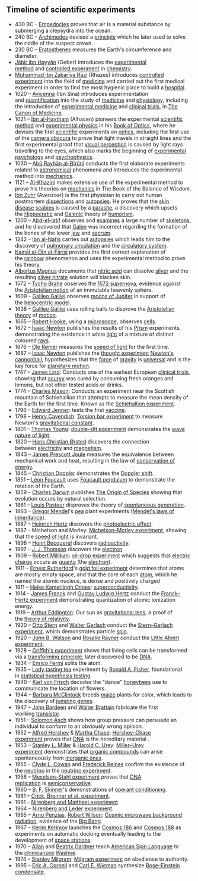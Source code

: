 

<h2 id="Timeline of scientific experiments">Timeline of scientific experiments </h2>

<div id="ember79" class="ember-view">
<div class="reader-article-content" dir="ltr">
<ul>
<li>430 BC -&nbsp;<a href="https://en.wikipedia.org/wiki/Empedocles" target="_blank" rel="nofollow noopener">Empedocles</a>&nbsp;proves that air is a material substance by submerging a clepsydra into the ocean.</li>
<li>240 BC -&nbsp;<a href="https://en.wikipedia.org/wiki/Archimedes" target="_blank" rel="nofollow noopener">Archimedes</a>&nbsp;devised a&nbsp;<a href="https://en.wikipedia.org/wiki/Archimedes%27_principle" target="_blank" rel="nofollow noopener">principle</a>&nbsp;which he later used to solve the riddle of the suspect crown.</li>
<li>230 BC &ndash;&nbsp;<a href="https://en.wikipedia.org/wiki/Eratosthenes" target="_blank" rel="nofollow noopener">Eratosthenes</a>&nbsp;measures the Earth's circumference and diameter.</li>
<li><a href="https://en.wikipedia.org/wiki/J%C4%81bir_ibn_Hayy%C4%81n" target="_blank" rel="nofollow noopener">Jābir ibn Hayyān</a>&nbsp;(Geber) introduces the&nbsp;<a href="https://en.wikipedia.org/wiki/Scientific_method" target="_blank" rel="nofollow noopener">experimental method</a>&nbsp;and&nbsp;<a href="https://en.wikipedia.org/wiki/Scientific_control" target="_blank" rel="nofollow noopener">controlled experiment</a>&nbsp;in&nbsp;<a href="https://en.wikipedia.org/wiki/Alchemy_(Islam)" target="_blank" rel="nofollow noopener">chemistry</a>.</li>
<li><a href="https://en.wikipedia.org/wiki/Muhammad_ibn_Zakar%C4%ABya_R%C4%81zi" target="_blank" rel="nofollow noopener">Muhammad ibn Zakarīya Rāzi</a>&nbsp;(Rhazes) introduces&nbsp;<a href="https://en.wikipedia.org/wiki/Scientific_control" target="_blank" rel="nofollow noopener">controlled experiment</a>&nbsp;into the field of&nbsp;<a href="https://en.wikipedia.org/wiki/Islamic_medicine" target="_blank" rel="nofollow noopener">medicine</a>&nbsp;and carried out the first medical experiment in order to find the most hygienic place to build a&nbsp;<a href="https://en.wikipedia.org/wiki/Bimaristan" target="_blank" rel="nofollow noopener">hospital</a>.</li>
<li>1020 &ndash;&nbsp;<a href="https://en.wikipedia.org/wiki/Avicenna" target="_blank" rel="nofollow noopener">Avicenna</a>&nbsp;(Ibn Sina) introduces experimentation and&nbsp;<a href="https://en.wikipedia.org/wiki/Quantification_(science)" target="_blank" rel="nofollow noopener">quantification</a>&nbsp;into the study of&nbsp;<a href="https://en.wikipedia.org/wiki/Islamic_medicine" target="_blank" rel="nofollow noopener">medicine</a>&nbsp;and&nbsp;<a href="https://en.wikipedia.org/wiki/Physiology" target="_blank" rel="nofollow noopener">physiology</a>, including the introduction of&nbsp;<a href="https://en.wikipedia.org/wiki/Biomedical_research" target="_blank" rel="nofollow noopener">experimental medicine</a>&nbsp;and&nbsp;<a href="https://en.wikipedia.org/wiki/Clinical_trials" target="_blank" rel="nofollow noopener">clinical trials</a>, in&nbsp;<a href="https://en.wikipedia.org/wiki/The_Canon_of_Medicine" target="_blank" rel="nofollow noopener">The Canon of Medicine</a>.</li>
<li>1021 &ndash;&nbsp;<a href="https://en.wikipedia.org/wiki/Ibn_al-Haytham" target="_blank" rel="nofollow noopener">Ibn al-Haytham</a>&nbsp;(Alhacen) pioneers the experimental&nbsp;<a href="https://en.wikipedia.org/wiki/Scientific_method" target="_blank" rel="nofollow noopener">scientific method</a>&nbsp;and&nbsp;<a href="https://en.wikipedia.org/wiki/Experimental_physics" target="_blank" rel="nofollow noopener">experimental physics</a>&nbsp;in his&nbsp;<a href="https://en.wikipedia.org/wiki/Book_of_Optics" target="_blank" rel="nofollow noopener">Book of Optics</a>, where he devises the first&nbsp;<a href="https://en.wikipedia.org/wiki/Islamic_science" target="_blank" rel="nofollow noopener">scientific</a>&nbsp;experiments on&nbsp;<a href="https://en.wikipedia.org/wiki/Optics" target="_blank" rel="nofollow noopener">optics</a>, including the first use of the&nbsp;<a href="https://en.wikipedia.org/wiki/Camera_obscura" target="_blank" rel="nofollow noopener">camera obscura</a>&nbsp;to prove that light travels in straight lines and the first experimental proof that&nbsp;<a href="https://en.wikipedia.org/wiki/Visual_perception" target="_blank" rel="nofollow noopener">visual perception</a>&nbsp;is caused by light rays travelling to the eyes, which also marks the beginning of&nbsp;<a href="https://en.wikipedia.org/wiki/Experimental_psychology" target="_blank" rel="nofollow noopener">experimental psychology</a>&nbsp;and&nbsp;<a href="https://en.wikipedia.org/wiki/Psychophysics" target="_blank" rel="nofollow noopener">psychophysics</a>.</li>
<li>1030 &ndash;&nbsp;<a href="https://en.wikipedia.org/wiki/Ab%C5%AB_Rayh%C4%81n_al-B%C4%ABr%C5%ABn%C4%AB" target="_blank" rel="nofollow noopener">Abū Rayhān al-Bīrūnī</a>&nbsp;conducts the first elaborate experiments related to&nbsp;<a href="https://en.wikipedia.org/wiki/Islamic_astronomy" target="_blank" rel="nofollow noopener">astronomical</a>&nbsp;phenomena and introduces the experimental method into&nbsp;<a href="https://en.wikipedia.org/wiki/Islamic_science#Mechanics" target="_blank" rel="nofollow noopener">mechanics</a>.</li>
<li>1121 &ndash;&nbsp;<a href="https://en.wikipedia.org/wiki/Al-Khazini" target="_blank" rel="nofollow noopener">Al-Khazini</a>&nbsp;makes extensive use of the experimental method to prove his theories on&nbsp;<a href="https://en.wikipedia.org/wiki/Islamic_science#Mechanics" target="_blank" rel="nofollow noopener">mechanics</a>&nbsp;in&nbsp;The Book of the Balance of Wisdom.</li>
<li><a href="https://en.wikipedia.org/wiki/Ibn_Zuhr" target="_blank" rel="nofollow noopener">Ibn Zuhr</a>&nbsp;(Avenzoar) is the first physician to carry out human postmortem&nbsp;<a href="https://en.wikipedia.org/wiki/Dissection" target="_blank" rel="nofollow noopener">dissections</a>&nbsp;and&nbsp;<a href="https://en.wikipedia.org/wiki/Autopsies" target="_blank" rel="nofollow noopener">autopsies</a>. He proves that the&nbsp;<a href="https://en.wikipedia.org/wiki/List_of_skin_diseases" target="_blank" rel="nofollow noopener">skin disease</a>&nbsp;<a href="https://en.wikipedia.org/wiki/Scabies" target="_blank" rel="nofollow noopener">scabies</a>&nbsp;is caused by a&nbsp;<a href="https://en.wikipedia.org/wiki/Parasite" target="_blank" rel="nofollow noopener">parasite</a>, a discovery which upsets the&nbsp;<a href="https://en.wikipedia.org/wiki/Hippocratic" target="_blank" rel="nofollow noopener">Hippocratic</a>&nbsp;and&nbsp;<a href="https://en.wikipedia.org/wiki/Galen" target="_blank" rel="nofollow noopener">Galenic</a>&nbsp;theory of&nbsp;<a href="https://en.wikipedia.org/wiki/Humorism" target="_blank" rel="nofollow noopener">humorism</a>.</li>
<li>1200 &ndash;&nbsp;<a href="https://en.wikipedia.org/wiki/Abd_al-Latif_al-Baghdadi_(medieval_writer)" target="_blank" rel="nofollow noopener">Abd-el-latif</a>&nbsp;observes and&nbsp;<a href="https://en.wikipedia.org/wiki/Examine" target="_blank" rel="nofollow noopener">examines</a>&nbsp;a large number of&nbsp;<a href="https://en.wikipedia.org/wiki/Skeleton" target="_blank" rel="nofollow noopener">skeletons</a>, and he discovered that&nbsp;<a href="https://en.wikipedia.org/wiki/Galen" target="_blank" rel="nofollow noopener">Galen</a>&nbsp;was incorrect regarding the formation of the bones of the lower&nbsp;<a href="https://en.wikipedia.org/wiki/Jaw" target="_blank" rel="nofollow noopener">jaw</a>&nbsp;and&nbsp;<a href="https://en.wikipedia.org/wiki/Sacrum" target="_blank" rel="nofollow noopener">sacrum</a>.</li>
<li>1242 &ndash;&nbsp;<a href="https://en.wikipedia.org/wiki/Ibn_al-Nafis" target="_blank" rel="nofollow noopener">Ibn al-Nafis</a>&nbsp;carries out&nbsp;<a href="https://en.wikipedia.org/wiki/Autopsies" target="_blank" rel="nofollow noopener">autopsies</a>&nbsp;which leads him to the discovery of&nbsp;<a href="https://en.wikipedia.org/wiki/Pulmonary_circulation" target="_blank" rel="nofollow noopener">pulmonary circulation</a>&nbsp;and the&nbsp;<a href="https://en.wikipedia.org/wiki/Circulatory_system" target="_blank" rel="nofollow noopener">circulatory system</a>.</li>
<li><a href="https://en.wikipedia.org/wiki/Kam%C4%81l_al-D%C4%ABn_al-F%C4%81ris%C4%AB" target="_blank" rel="nofollow noopener">Kamāl al-Dīn al-Fārisī</a>&nbsp;provides the first correct explanation of the&nbsp;<a href="https://en.wikipedia.org/wiki/Rainbow" target="_blank" rel="nofollow noopener">rainbow</a>&nbsp;phenomenon and uses the experimental method to prove his theory.</li>
<li><a href="https://en.wikipedia.org/wiki/Albertus_Magnus" target="_blank" rel="nofollow noopener">Albertus Magnus</a>&nbsp;documents that&nbsp;<a href="https://en.wikipedia.org/wiki/Nitric_acid" target="_blank" rel="nofollow noopener">nitric acid</a>&nbsp;can dissolve&nbsp;<a href="https://en.wikipedia.org/wiki/Silver" target="_blank" rel="nofollow noopener">silver</a>&nbsp;and the resulting&nbsp;<a href="https://en.wikipedia.org/wiki/Silver_nitrate" target="_blank" rel="nofollow noopener">silver nitrate</a>&nbsp;solution will blacken skin.</li>
<li>1572 &ndash;&nbsp;<a href="https://en.wikipedia.org/wiki/Tycho_Brahe" target="_blank" rel="nofollow noopener">Tycho Brahe</a>&nbsp;observes the&nbsp;<a href="https://en.wikipedia.org/wiki/1572_supernova" target="_blank" rel="nofollow noopener">1572 supernova</a>, evidence against the&nbsp;<a href="https://en.wikipedia.org/wiki/Aristotelian_physics" target="_blank" rel="nofollow noopener">Aristotelian notion</a>&nbsp;of an immutable heavenly sphere.</li>
<li>1609 &ndash;&nbsp;<a href="https://en.wikipedia.org/wiki/Galileo_Galilei" target="_blank" rel="nofollow noopener">Galileo Galilei</a>&nbsp;observes&nbsp;<a href="https://en.wikipedia.org/wiki/Galilean_moons" target="_blank" rel="nofollow noopener">moons of Jupiter</a>&nbsp;in support of the&nbsp;<a href="https://en.wikipedia.org/wiki/Heliocentric_model" target="_blank" rel="nofollow noopener">heliocentric model</a>.</li>
<li>1638 &ndash;&nbsp;<a href="https://en.wikipedia.org/wiki/Galileo_Galilei" target="_blank" rel="nofollow noopener">Galileo Galilei</a>&nbsp;uses rolling balls to disprove the&nbsp;<a href="https://en.wikipedia.org/wiki/Aristotelian_physics" target="_blank" rel="nofollow noopener">Aristotelian theory</a>&nbsp;of&nbsp;<a href="https://en.wikipedia.org/wiki/Motion_(physics)" target="_blank" rel="nofollow noopener">motion</a>.</li>
<li>1665 &ndash;&nbsp;<a href="https://en.wikipedia.org/wiki/Robert_Hooke" target="_blank" rel="nofollow noopener">Robert Hooke</a>, using a&nbsp;<a href="https://en.wikipedia.org/wiki/Microscope" target="_blank" rel="nofollow noopener">microscope</a>, observes&nbsp;<a href="https://en.wikipedia.org/wiki/Cell_(biology)" target="_blank" rel="nofollow noopener">cells</a>.</li>
<li>1672 &ndash;&nbsp;<a href="https://en.wikipedia.org/wiki/Isaac_Newton" target="_blank" rel="nofollow noopener">Isaac Newton</a>&nbsp;publishes the results of his&nbsp;<a href="https://en.wikipedia.org/wiki/Prism" target="_blank" rel="nofollow noopener">Prism</a>&nbsp;experiments, demonstrating the existence in white&nbsp;<a href="https://en.wikipedia.org/wiki/Light" target="_blank" rel="nofollow noopener">light</a>&nbsp;of a mixture of distinct coloured&nbsp;<a href="https://en.wikipedia.org/wiki/Ray_(optics)" target="_blank" rel="nofollow noopener">rays</a>.</li>
<li>1676 &ndash;&nbsp;<a href="https://en.wikipedia.org/wiki/Ole_R%C3%B8mer" target="_blank" rel="nofollow noopener">Ole R&oslash;mer</a>&nbsp;measures the&nbsp;<a href="https://en.wikipedia.org/wiki/Speed_of_light" target="_blank" rel="nofollow noopener">speed of light</a>&nbsp;for the first time.</li>
<li>1687 &ndash;&nbsp;<a href="https://en.wikipedia.org/wiki/Isaac_Newton" target="_blank" rel="nofollow noopener">Isaac Newton</a>&nbsp;publishes the&nbsp;<a href="https://en.wikipedia.org/wiki/Thought_experiment" target="_blank" rel="nofollow noopener">thought experiment</a>&nbsp;<a href="https://en.wikipedia.org/wiki/Newton%27s_cannonball" target="_blank" rel="nofollow noopener">Newton's cannonball</a>, hypothesizes that the&nbsp;<a href="https://en.wikipedia.org/wiki/Force" target="_blank" rel="nofollow noopener">force</a>&nbsp;of&nbsp;<a href="https://en.wikipedia.org/wiki/Gravity" target="_blank" rel="nofollow noopener">gravity</a>&nbsp;is&nbsp;<a href="https://en.wiktionary.org/wiki/universal" target="_blank" rel="nofollow noopener">universal</a>&nbsp;and is the key force for&nbsp;<a href="https://en.wikipedia.org/wiki/Planetary_motion" target="_blank" rel="nofollow noopener">planetary motion</a>.</li>
<li>1747 &ndash;&nbsp;<a href="https://en.wikipedia.org/wiki/James_Lind" target="_blank" rel="nofollow noopener">James Lind</a>: Conducts one of the earliest European&nbsp;<a href="https://en.wikipedia.org/wiki/Clinical_trial" target="_blank" rel="nofollow noopener">clinical trials</a>, showing that&nbsp;<a href="https://en.wikipedia.org/wiki/Scurvy" target="_blank" rel="nofollow noopener">scurvy</a>&nbsp;was cured by consuming fresh oranges and lemons, but not other tested acids or drinks.</li>
<li>1774 &ndash;&nbsp;<a href="https://en.wikipedia.org/wiki/Charles_Mason" target="_blank" rel="nofollow noopener">Charles Mason</a>: Conducts an experiment near the Scottish mountain of Schiehallion that attempts to measure the mean density of the Earth for the first time. Known as the&nbsp;<a href="https://en.wikipedia.org/wiki/Schiehallion_experiment" target="_blank" rel="nofollow noopener">Schiehallion experiment</a>.</li>
<li>1796 &ndash;&nbsp;<a href="https://en.wikipedia.org/wiki/Edward_Jenner" target="_blank" rel="nofollow noopener">Edward Jenner</a>: tests the first&nbsp;<a href="https://en.wikipedia.org/wiki/Vaccine" target="_blank" rel="nofollow noopener">vaccine</a>.</li>
<li>1798 &ndash;&nbsp;<a href="https://en.wikipedia.org/wiki/Henry_Cavendish" target="_blank" rel="nofollow noopener">Henry Cavendish</a>:&nbsp;<a href="https://en.wikipedia.org/wiki/Torsion_bar_experiment" target="_blank" rel="nofollow noopener">Torsion bar experiment</a>&nbsp;to measure Newton's&nbsp;<a href="https://en.wikipedia.org/wiki/Gravitational_constant" target="_blank" rel="nofollow noopener">gravitational constant</a>.</li>
<li>1801 &ndash;&nbsp;<a href="https://en.wikipedia.org/wiki/Thomas_Young_(scientist)" target="_blank" rel="nofollow noopener">Thomas Young</a>:&nbsp;<a href="https://en.wikipedia.org/wiki/Young%27s_interference_experiment" target="_blank" rel="nofollow noopener">double-slit experiment</a>&nbsp;demonstrates the&nbsp;<a href="https://en.wikipedia.org/wiki/Wave_theory_of_light#Wave_theory" target="_blank" rel="nofollow noopener">wave nature of light</a>.</li>
<li>1820 &ndash;&nbsp;<a href="https://en.wikipedia.org/wiki/Hans_Christian_%C3%98rsted" target="_blank" rel="nofollow noopener">Hans Christian &Oslash;rsted</a>&nbsp;discovers the connection between&nbsp;<a href="https://en.wikipedia.org/wiki/Electricity" target="_blank" rel="nofollow noopener">electricity</a>&nbsp;and&nbsp;<a href="https://en.wikipedia.org/wiki/Magnetism" target="_blank" rel="nofollow noopener">magnetism</a>.</li>
<li>1843 &ndash;&nbsp;<a href="https://en.wikipedia.org/wiki/James_Prescott_Joule" target="_blank" rel="nofollow noopener">James Prescott Joule</a>&nbsp;measures the equivalence between mechanical work and heat, resulting in the law of&nbsp;<a href="https://en.wikipedia.org/wiki/Conservation_of_energy" target="_blank" rel="nofollow noopener">conservation of energy</a>.</li>
<li>1845 &ndash;&nbsp;<a href="https://en.wikipedia.org/wiki/Christian_Doppler" target="_blank" rel="nofollow noopener">Christian Doppler</a>&nbsp;demonstrates the&nbsp;<a href="https://en.wikipedia.org/wiki/Doppler_shift" target="_blank" rel="nofollow noopener">Doppler shift</a>.</li>
<li>1851 &ndash;&nbsp;<a href="https://en.wikipedia.org/wiki/L%C3%A9on_Foucault" target="_blank" rel="nofollow noopener">L&eacute;on Foucault</a>&nbsp;uses&nbsp;<a href="https://en.wikipedia.org/wiki/Foucault_pendulum" target="_blank" rel="nofollow noopener">Foucault pendulum</a>&nbsp;to demonstrate the rotation of the Earth.</li>
<li>1859 &ndash;&nbsp;<a href="https://en.wikipedia.org/wiki/Charles_Darwin" target="_blank" rel="nofollow noopener">Charles Darwin</a>&nbsp;publishes&nbsp;<a href="https://en.wikipedia.org/wiki/The_Origin_of_Species" target="_blank" rel="nofollow noopener">The Origin of Species</a>&nbsp;showing that evolution occurs by natural selection.</li>
<li>1861 &ndash;&nbsp;<a href="https://en.wikipedia.org/wiki/Louis_Pasteur" target="_blank" rel="nofollow noopener">Louis Pasteur</a>&nbsp;disproves the theory of&nbsp;<a href="https://en.wikipedia.org/wiki/Spontaneous_generation" target="_blank" rel="nofollow noopener">spontaneous generation</a>.</li>
<li>1863 &ndash;&nbsp;<a href="https://en.wikipedia.org/wiki/Gregor_Mendel" target="_blank" rel="nofollow noopener">Gregor Mendel</a>'s&nbsp;<a href="https://en.wikipedia.org/wiki/Pea" target="_blank" rel="nofollow noopener">pea</a>&nbsp;plant experiments (<a href="https://en.wikipedia.org/wiki/Mendelian_inheritance" target="_blank" rel="nofollow noopener">Mendel's laws of inheritance</a>).</li>
<li>1887 &ndash;&nbsp;<a href="https://en.wikipedia.org/wiki/Heinrich_Hertz" target="_blank" rel="nofollow noopener">Heinrich Hertz</a>&nbsp;discovers the&nbsp;<a href="https://en.wikipedia.org/wiki/Photoelectric_effect" target="_blank" rel="nofollow noopener">photoelectric effect</a>.</li>
<li>1887 &ndash; Michelson and Morley:&nbsp;<a href="https://en.wikipedia.org/wiki/Michelson%E2%80%93Morley_experiment" target="_blank" rel="nofollow noopener">Michelson&ndash;Morley experiment</a>, showing that the&nbsp;<a href="https://en.wikipedia.org/wiki/Speed_of_light" target="_blank" rel="nofollow noopener">speed of light</a>&nbsp;is invariant.</li>
<li>1896 &ndash;&nbsp;<a href="https://en.wikipedia.org/wiki/Henri_Becquerel" target="_blank" rel="nofollow noopener">Henri Becquerel</a>&nbsp;discovers&nbsp;<a href="https://en.wikipedia.org/wiki/Radioactivity" target="_blank" rel="nofollow noopener">radioactivity</a>.</li>
<li>1897 &ndash;&nbsp;<a href="https://en.wikipedia.org/wiki/J._J._Thomson" target="_blank" rel="nofollow noopener">J. J. Thomson</a>&nbsp;discovers the&nbsp;<a href="https://en.wikipedia.org/wiki/Electron" target="_blank" rel="nofollow noopener">electron</a>.</li>
<li>1909 &ndash;&nbsp;<a href="https://en.wikipedia.org/wiki/Robert_Millikan" target="_blank" rel="nofollow noopener">Robert Millikan</a>:&nbsp;<a href="https://en.wikipedia.org/wiki/Oil-drop_experiment" target="_blank" rel="nofollow noopener">oil-drop experiment</a>&nbsp;which suggests that&nbsp;<a href="https://en.wikipedia.org/wiki/Electric_charge" target="_blank" rel="nofollow noopener">electric charge</a>&nbsp;occurs as&nbsp;<a href="https://en.wikipedia.org/wiki/Quantum" target="_blank" rel="nofollow noopener">quanta</a>&nbsp;(the&nbsp;<a href="https://en.wikipedia.org/wiki/Electron" target="_blank" rel="nofollow noopener">electron</a>).</li>
<li>1911 &ndash;&nbsp;<a href="https://en.wikipedia.org/wiki/Ernest_Rutherford" target="_blank" rel="nofollow noopener">Ernest Rutherford</a>'s&nbsp;<a href="https://en.wikipedia.org/wiki/Geiger%E2%80%93Marsden_experiment" target="_blank" rel="nofollow noopener">gold foil experiment</a>&nbsp;determines that atoms are mostly empty space, and that the core of each&nbsp;<a href="https://en.wikipedia.org/wiki/Atom" target="_blank" rel="nofollow noopener">atom</a>, which he named the atomic nucleus, is dense and positively charged</li>
<li>1911 &ndash;&nbsp;<a href="https://en.wikipedia.org/wiki/Heike_Kamerlingh_Onnes" target="_blank" rel="nofollow noopener">Heike Kamerlingh Onnes</a>:&nbsp;<a href="https://en.wikipedia.org/wiki/Superconductivity" target="_blank" rel="nofollow noopener">superconductivity</a>.</li>
<li>1914 -&nbsp;<a href="https://en.wikipedia.org/wiki/James_Franck" target="_blank" rel="nofollow noopener">James Franck</a>&nbsp;and&nbsp;<a href="https://en.wikipedia.org/wiki/Gustav_Ludwig_Hertz" target="_blank" rel="nofollow noopener">Gustav Ludwig Hertz</a>&nbsp;conduct the&nbsp;<a href="https://en.wikipedia.org/wiki/Franck%E2%80%93Hertz_experiment" target="_blank" rel="nofollow noopener">Franck&ndash;Hertz experiment</a>&nbsp;demonstrating quantization of atomic ionization energy.</li>
<li>1919 &ndash;&nbsp;<a href="https://en.wikipedia.org/wiki/Arthur_Eddington" target="_blank" rel="nofollow noopener">Arthur Eddington</a>: Our sun as&nbsp;<a href="https://en.wikipedia.org/wiki/Gravitational_lens" target="_blank" rel="nofollow noopener">gravitational lens</a>, a proof of the&nbsp;<a href="https://en.wikipedia.org/wiki/Theory_of_relativity" target="_blank" rel="nofollow noopener">theory of relativity</a>.</li>
<li>1920 &ndash;&nbsp;<a href="https://en.wikipedia.org/wiki/Otto_Stern" target="_blank" rel="nofollow noopener">Otto Stern</a>&nbsp;and&nbsp;<a href="https://en.wikipedia.org/wiki/Walter_Gerlach" target="_blank" rel="nofollow noopener">Walter Gerlach</a>&nbsp;conduct the&nbsp;<a href="https://en.wikipedia.org/wiki/Stern%E2%80%93Gerlach_experiment" target="_blank" rel="nofollow noopener">Stern&ndash;Gerlach experiment</a>, which demonstrates particle&nbsp;<a href="https://en.wikipedia.org/wiki/Spin_(physics)" target="_blank" rel="nofollow noopener">spin</a>.</li>
<li>1920 &ndash;&nbsp;<a href="https://en.wikipedia.org/wiki/John_B._Watson" target="_blank" rel="nofollow noopener">John B. Watson</a>&nbsp;and&nbsp;<a href="https://en.wikipedia.org/wiki/Rosalie_Rayner" target="_blank" rel="nofollow noopener">Rosalie Rayner</a>&nbsp;conduct the&nbsp;<a href="https://en.wikipedia.org/wiki/Little_Albert_experiment" target="_blank" rel="nofollow noopener">Little Albert experiment</a>.</li>
<li>1928 &ndash;&nbsp;<a href="https://en.wikipedia.org/wiki/Griffith%27s_experiment" target="_blank" rel="nofollow noopener">Griffith's experiment</a>&nbsp;shows that living cells can be transformed via a&nbsp;<a href="https://en.wikipedia.org/wiki/Transforming_principle" target="_blank" rel="nofollow noopener">transforming principle</a>, later discovered to be&nbsp;<a href="https://en.wikipedia.org/wiki/DNA" target="_blank" rel="nofollow noopener">DNA</a>.</li>
<li>1934 &ndash;&nbsp;<a href="https://en.wikipedia.org/wiki/Enrico_Fermi" target="_blank" rel="nofollow noopener">Enrico Fermi</a>&nbsp;splits the atom.</li>
<li>1935 &ndash;&nbsp;<a href="https://en.wikipedia.org/wiki/Lady_tasting_tea" target="_blank" rel="nofollow noopener">Lady tasting tea</a>&nbsp;experiment by&nbsp;<a href="https://en.wikipedia.org/wiki/Ronald_A._Fisher" target="_blank" rel="nofollow noopener">Ronald A. Fisher</a>, foundational in&nbsp;<a href="https://en.wikipedia.org/wiki/Statistical_hypothesis_testing" target="_blank" rel="nofollow noopener">statistical hypothesis testing</a>.</li>
<li>1940 &ndash;&nbsp;<a href="https://en.wikipedia.org/wiki/Karl_von_Frisch" target="_blank" rel="nofollow noopener">Karl von Frisch</a>&nbsp;decodes the "dance"&nbsp;<a href="https://en.wikipedia.org/wiki/Honeybee" target="_blank" rel="nofollow noopener">honeybees</a>&nbsp;use to communicate the location of flowers.</li>
<li>1944 &ndash;&nbsp;<a href="https://en.wikipedia.org/wiki/Barbara_McClintock" target="_blank" rel="nofollow noopener">Barbara McClintock</a>&nbsp;breeds&nbsp;<a href="https://en.wikipedia.org/wiki/Maize" target="_blank" rel="nofollow noopener">maize</a>&nbsp;plants for color, which leads to the discovery of&nbsp;<a href="https://en.wikipedia.org/wiki/Transposon" target="_blank" rel="nofollow noopener">jumping genes</a>.</li>
<li>1947 &ndash;&nbsp;<a href="https://en.wikipedia.org/wiki/John_Bardeen" target="_blank" rel="nofollow noopener">John Bardeen</a>&nbsp;and&nbsp;<a href="https://en.wikipedia.org/wiki/Walter_Brattain" target="_blank" rel="nofollow noopener">Walter Brattain</a>&nbsp;fabricate the first working&nbsp;<a href="https://en.wikipedia.org/wiki/Transistor" target="_blank" rel="nofollow noopener">transistor</a>.</li>
<li>1951 &ndash;&nbsp;<a href="https://en.wikipedia.org/wiki/Solomon_Asch" target="_blank" rel="nofollow noopener">Solomon Asch</a>&nbsp;shows how group pressure can persuade an individual to conform to an obviously wrong opinion.</li>
<li>1952 &ndash;&nbsp;<a href="https://en.wikipedia.org/wiki/Alfred_Hershey" target="_blank" rel="nofollow noopener">Alfred Hershey</a>&nbsp;&amp;&nbsp;<a href="https://en.wikipedia.org/wiki/Martha_Chase" target="_blank" rel="nofollow noopener">Martha Chase</a>:&nbsp;<a href="https://en.wikipedia.org/wiki/Hershey%E2%80%93Chase_experiment" target="_blank" rel="nofollow noopener">Hershey&ndash;Chase experiment</a>&nbsp;proves that&nbsp;<a href="https://en.wikipedia.org/wiki/DNA" target="_blank" rel="nofollow noopener">DNA</a>&nbsp;is the hereditary material .</li>
<li>1953 &ndash;&nbsp;<a href="https://en.wikipedia.org/wiki/Stanley_L._Miller" target="_blank" rel="nofollow noopener">Stanley L. Miller</a>&nbsp;&amp;&nbsp;<a href="https://en.wikipedia.org/wiki/Harold_C._Urey" target="_blank" rel="nofollow noopener">Harold C. Urey</a>:&nbsp;<a href="https://en.wikipedia.org/wiki/Miller%E2%80%93Urey_experiment" target="_blank" rel="nofollow noopener">Miller&ndash;Urey experiment</a>&nbsp;demonstrates that&nbsp;<a href="https://en.wikipedia.org/wiki/Organic_compound" target="_blank" rel="nofollow noopener">organic compounds</a>&nbsp;can arise spontaneously from&nbsp;<a href="https://en.wikipedia.org/wiki/Inorganic_compound" target="_blank" rel="nofollow noopener">inorganic ones</a>.</li>
<li>1955 &ndash;&nbsp;<a href="https://en.wikipedia.org/wiki/Clyde_L._Cowan" target="_blank" rel="nofollow noopener">Clyde L. Cowan</a>&nbsp;and&nbsp;<a href="https://en.wikipedia.org/wiki/Frederick_Reines" target="_blank" rel="nofollow noopener">Frederick Reines</a>&nbsp;confirm the existence of the&nbsp;<a href="https://en.wikipedia.org/wiki/Neutrino" target="_blank" rel="nofollow noopener">neutrino</a>&nbsp;in the&nbsp;<a href="https://en.wikipedia.org/wiki/Neutrino_experiment" target="_blank" rel="nofollow noopener">neutrino experiment</a>.</li>
<li>1958 &ndash;&nbsp;<a href="https://en.wikipedia.org/wiki/Meselson%E2%80%93Stahl_experiment" target="_blank" rel="nofollow noopener">Meselson&ndash;Stahl experiment</a>&nbsp;proves that&nbsp;<a href="https://en.wikipedia.org/wiki/DNA_replication" target="_blank" rel="nofollow noopener">DNA replication</a>&nbsp;is&nbsp;<a href="https://en.wikipedia.org/wiki/Semiconservative_replication" target="_blank" rel="nofollow noopener">semiconservative</a>.</li>
<li>1960 &ndash;&nbsp;<a href="https://en.wikipedia.org/wiki/B._F._Skinner" target="_blank" rel="nofollow noopener">B. F. Skinner</a>'s demonstrations of&nbsp;<a href="https://en.wikipedia.org/wiki/Operant_conditioning" target="_blank" rel="nofollow noopener">operant conditioning</a>.</li>
<li>1961 &ndash;&nbsp;<a href="https://en.wikipedia.org/wiki/Crick,_Brenner_et_al._experiment" target="_blank" rel="nofollow noopener">Crick, Brenner et al. experiment</a>.</li>
<li>1961 &ndash;&nbsp;<a href="https://en.wikipedia.org/wiki/Nirenberg_and_Matthaei_experiment" target="_blank" rel="nofollow noopener">Nirenberg and Matthaei experiment</a>.</li>
<li>1964 &ndash;&nbsp;<a href="https://en.wikipedia.org/wiki/Nirenberg_and_Leder_experiment" target="_blank" rel="nofollow noopener">Nirenberg and Leder experiment</a>.</li>
<li>1965 &ndash;&nbsp;<a href="https://en.wikipedia.org/wiki/Arno_Penzias" target="_blank" rel="nofollow noopener">Arno Penzias</a>,&nbsp;<a href="https://en.wikipedia.org/wiki/Robert_Woodrow_Wilson" target="_blank" rel="nofollow noopener">Robert Wilson</a>:&nbsp;<a href="https://en.wikipedia.org/wiki/Cosmic_microwave_background_radiation" target="_blank" rel="nofollow noopener">Cosmic microwave background radiation</a>, evidence of the&nbsp;<a href="https://en.wikipedia.org/wiki/Big_Bang" target="_blank" rel="nofollow noopener">Big Bang</a>.</li>
<li>1967 &ndash;&nbsp;<a href="https://en.wikipedia.org/wiki/Kerim_Kerimov" target="_blank" rel="nofollow noopener">Kerim Kerimov</a>&nbsp;launches the&nbsp;<a href="https://en.wikipedia.org/wiki/Cosmos_186" target="_blank" rel="nofollow noopener">Cosmos 186</a>&nbsp;and&nbsp;<a href="https://en.wikipedia.org/wiki/Cosmos_188" target="_blank" rel="nofollow noopener">Cosmos 188</a>&nbsp;as experiments on automatic docking eventually leading to the development of&nbsp;<a href="https://en.wikipedia.org/wiki/Space_station" target="_blank" rel="nofollow noopener">space stations</a>.</li>
<li>1970 &ndash;&nbsp;<a href="https://en.wikipedia.org/w/index.php?title=Allan_Gardner&amp;action=edit&amp;redlink=1" target="_blank" rel="nofollow noopener">Allan</a>&nbsp;and&nbsp;<a href="https://en.wikipedia.org/wiki/Beatrix_Gardner" target="_blank" rel="nofollow noopener">Beatrix Gardner</a>&nbsp;teach&nbsp;<a href="https://en.wikipedia.org/wiki/American_Sign_Language" target="_blank" rel="nofollow noopener">American Sign Language</a>&nbsp;to the&nbsp;<a href="https://en.wikipedia.org/wiki/Common_chimpanzee" target="_blank" rel="nofollow noopener">chimpanzee</a>&nbsp;<a href="https://en.wikipedia.org/wiki/Washoe_(chimpanzee)" target="_blank" rel="nofollow noopener">Washoe</a>.</li>
<li>1974 &ndash;&nbsp;<a href="https://en.wikipedia.org/wiki/Stanley_Milgram" target="_blank" rel="nofollow noopener">Stanley Milgram</a>:&nbsp;<a href="https://en.wikipedia.org/wiki/Milgram_experiment" target="_blank" rel="nofollow noopener">Milgram experiment</a>&nbsp;on obedience to authority.</li>
<li>1995 &ndash;&nbsp;<a href="https://en.wikipedia.org/wiki/Eric_A._Cornell" target="_blank" rel="nofollow noopener">Eric A. Cornell</a>&nbsp;and&nbsp;<a href="https://en.wikipedia.org/wiki/Carl_E._Wieman" target="_blank" rel="nofollow noopener">Carl E. Wieman</a>&nbsp;synthesize&nbsp;<a href="https://en.wikipedia.org/wiki/Bose%E2%80%93Einstein_condensate" target="_blank" rel="nofollow noopener">Bose&ndash;Einstein condensate</a>.</li>
</ul>
</div>
</div>
